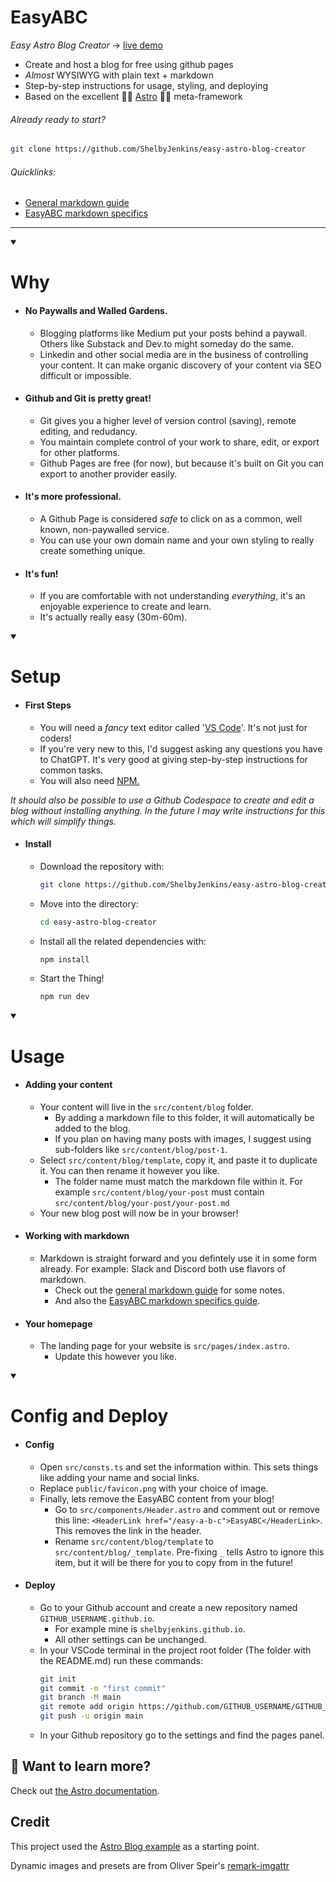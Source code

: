 <h1> EasyABC </h1>

*Easy Astro Blog Creator* -> [live demo](https://github.com/ShelbyJenkins/easy-astro-blog-creator)

- Create and host a blog for free using github pages
- *Almost* WYSIWYG with plain text + markdown
- Step-by-step instructions for usage, styling, and deploying 
- Based on the excellent 🧑‍🚀 [Astro](https://astro.build/) 🧑‍🚀 meta-framework


<h6>Already ready to start?</h6>

```sh
git clone https://github.com/ShelbyJenkins/easy-astro-blog-creator
```


<!-- [![Open in GitHub Codespaces](https://github.com/codespaces/badge.svg)](https://codespaces.new/withastro/astro?devcontainer_path=.devcontainer/blog/devcontainer.json) -->


<!-- ![blog](https://github.com/withastro/astro/assets/2244813/ff10799f-a816-4703-b967-c78997e8323d) -->

<h6>Quicklinks:</h6>

- [General markdown guide](/easy-a-b-c/markdown-style-guide)
- [EasyABC markdown specifics](/easy-a-b-c/easy-a-b-c-markdown-specifics)
*** 

<details open>
  <summary><h1> Why </h1></summary>

  - <h4>No Paywalls and Walled Gardens.</h4>

    - Blogging platforms like Medium put your posts behind a paywall. Others like Substack and Dev.to might someday do the same.
    - Linkedin and other social media are in the business of controlling your content. It can make organic discovery of your content via SEO difficult or impossible.
- <h4>Github and Git is pretty great!</h4> 

    - Git gives you a higher level of version control (saving), remote editing, and redudancy. 
    - You maintain complete control of your work to share, edit, or export for other platforms.
    - Github Pages are free (for now), but because it's built on Git you can export to another provider easily.
- <h4>It's more professional.</h4>

    - A Github Page is considered *safe* to click on as a common, well known, non-paywalled service.
    - You can use your own domain name and your own styling to really create something unique.
- <h4>It's fun!</h4>

    - If you are comfortable with not understanding *everything*, it's an enjoyable experience to create and learn.
    - It's actually really easy (30m-60m).

</details>

<details open>
  <summary><h1> Setup </h1></summary>

  - <h4>First Steps</h4>

    - You will need a *fancy* text editor called '[VS Code](https://code.visualstudio.com/)'. It's not just for coders!
    - If you're very new to this, I'd suggest asking any questions you have to ChatGPT. It's very good at giving step-by-step instructions for common tasks.
    - You will also need [NPM.](https://docs.npmjs.com/downloading-and-installing-node-js-and-npm#using-a-node-version-manager-to-install-nodejs-and-npm)

*It should also be possible to use a Github Codespace to create and edit a blog without installing anything. In the future I may write instructions for this which will simplify things.*

- <h4>Install</h4> 

    - Download the repository with:
        ```sh
        git clone https://github.com/ShelbyJenkins/easy-astro-blog-creator
        ```
    - Move into the directory:
        ```sh
        cd easy-astro-blog-creator
        ```
    - Install all the related dependencies with:
        ```sh
        npm install
        ```
    - Start the Thing!
        ```sh
        npm run dev
        ```
</details>

<details open>
  <summary><h1> Usage </h1></summary>

- <h4>Adding your content</h4>

    - Your content will live in the `src/content/blog` folder.
        - By adding a markdown file to this folder, it will automatically be added to the blog.
        - If you plan on having many posts with images, I suggest using sub-folders like `src/content/blog/post-1`.
    - Select `src/content/blog/template`, copy it, and paste it to duplicate it. You can then rename it however you like.
        - The folder name must match the markdown file within it. For example `src/content/blog/your-post` must contain `src/content/blog/your-post/your-post.md`
    - Your new blog post will now be in your browser!
- <h4>Working with markdown</h4>

    - Markdown is straight forward and you defintely use it in some form already. For example: Slack and Discord both use flavors of markdown.
        - Check out the [general markdown guide](/easy-a-b-c/markdown-style-guide) for some notes.
        - And also the [EasyABC markdown specifics guide](/easy-a-b-c/easy-a-b-c-markdown-specifics).
- <h4>Your homepage</h4>
    
    - The landing page for your website is `src/pages/index.astro`.
        - Update this however you like.
</details>

<details open>
  <summary><h1> Config and Deploy </h1></summary>

- <h4>Config</h4>

     - Open `src/consts.ts` and set the information within. This sets things like adding your name and social links.
     - Replace `public/favicon.png` with your choice of image.
     - Finally, lets remove the EasyABC content from your blog!
        - Go to `src/components/Header.astro` and comment out or remove this line: `<HeaderLink href="/easy-a-b-c">EasyABC</HeaderLink>`. This removes the link in the header.
        - Rename `src/content/blog/template` to `src/content/blog/_template`. Pre-fixing `_` tells Astro to ignore this item, but it will be there for you to copy from in the future!
- <h4>Deploy</h4>
    
    - Go to your Github account and create a new repository named `GITHUB_USERNAME.github.io`.
        - For example mine is `shelbyjenkins.github.io`.
        - All other settings can be unchanged.
    - In your VSCode terminal in the project root folder (The folder with the README.md) run these commands:
        ```sh
        git init
        git commit -m "first commit"
        git branch -M main
        git remote add origin https://github.com/GITHUB_USERNAME/GITHUB_USERNAME.github.io.git
        git push -u origin main
        ```
    - In your Github repository go to the settings and find the pages panel.
</details>

## 👀 Want to learn more?

Check out [the Astro documentation](https://docs.astro.build).

## Credit

This project used the [Astro Blog example](https://github.com/withastro/astro/tree/main/examples/blog) as a starting point.

Dynamic images and presets are from Oliver Speir's [remark-imgattr](https://github.com/OliverSpeir/remark-imgattr)
